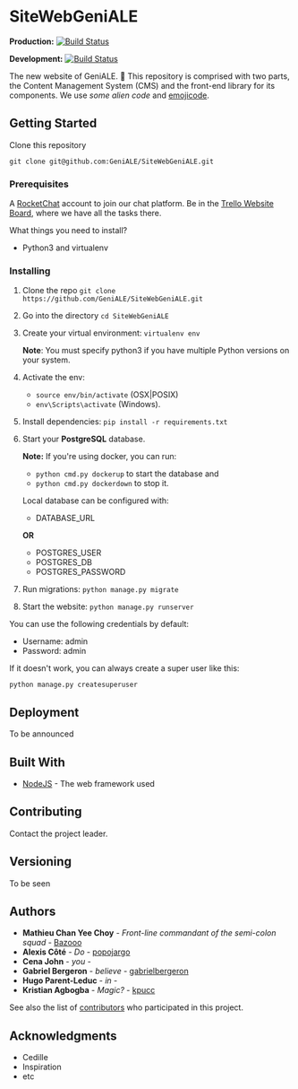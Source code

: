 # SiteWebGeniALE

__Production:__ [![Build Status](https://travis-ci.org/GeniALE/SiteWebGeniALE.svg?branch=master)](https://travis-ci.org/GeniALE/SiteWebGeniALE)

__Development:__ [![Build Status](https://travis-ci.org/GeniALE/SiteWebGeniALE.svg?branch=develop)](https://travis-ci.org/GeniALE/SiteWebGeniALE)

The new website of GeniALE. :beers:
This repository is comprised with two parts, the Content Management System (CMS) and the front-end library for its components. We use *some alien code* and [emojicode](http://www.emojicode.org/).

## Getting Started

Clone this repository

```
git clone git@github.com:GeniALE/SiteWebGeniALE.git
```

### Prerequisites

A [RocketChat](https://rocket.chat/) account to join our chat platform.
Be in the [Trello Website Board](https://trello.com/b/t7NT6LjO/page-web-g%C3%A9niale), where we have all the tasks there.

What things you need to install?
  - Python3 and virtualenv

### Installing

1. Clone the repo `git clone https://github.com/GeniALE/SiteWebGeniALE.git`
2. Go into the directory `cd SiteWebGeniALE`
3. Create your virtual environment: `virtualenv env` 

   **Note**: You must specify python3 if you have multiple Python versions on your system.
4. Activate the env:

    -  `source env/bin/activate` (OSX|POSIX)
    -  `env\Scripts\activate` (Windows).
5. Install dependencies: `pip install -r requirements.txt`
6. Start your **PostgreSQL** database.

    **Note:** If you're using docker, you can run:
     
     - `python cmd.py dockerup` to start the database and 
     - `python cmd.py dockerdown` to stop it.
    
    Local database can be configured with:
     
    - DATABASE_URL
   
   **OR**  
   
    - POSTGRES_USER
    - POSTGRES_DB
    - POSTGRES_PASSWORD
    
6. Run migrations: `python manage.py migrate`
7. Start the website: `python manage.py runserver`

You can use the following credentials by default:

- Username: admin
- Password: admin

If it doesn't work, you can always create a super user like this:

`python manage.py createsuperuser`

## Deployment

To be announced

## Built With

* [NodeJS](https://nodejs.org) - The web framework used

## Contributing

Contact the project leader.

## Versioning

To be seen

## Authors

* **Mathieu Chan Yee Choy** - *Front-line commandant of the semi-colon squad* - [Bazooo](https://github.com/Bazooo)
* **Alexis Côté** - *Do* - [popojargo](https://github.com/popojargo)
* **Cena John** - *you* -
* **Gabriel Bergeron** - *believe* - [gabrielbergeron](https://github.com/gabrielbergeron)
* **Hugo Parent-Leduc** - *in* -
* **Kristian Agbogba** - *Magic?* - [kpucc](https://github.com/kpucc)

See also the list of [contributors](https://github.com/GeniALE/SiteWebGeniALE/contributors) who participated in this project.

## Acknowledgments

* Cedille
* Inspiration
* etc
